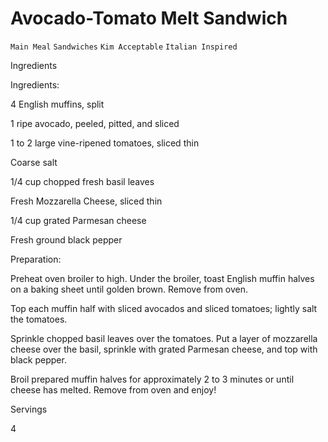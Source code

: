 # Avocado-Tomato Melt Sandwich

`Main Meal` `Sandwiches` `Kim Acceptable` `Italian Inspired`

 

  Ingredients  

  Ingredients:

4 English muffins, split 

1 ripe avocado, peeled, pitted, and sliced 

1 to 2 large vine-ripened tomatoes, sliced thin 

Coarse salt 

1/4 cup chopped fresh basil leaves

Fresh Mozzarella Cheese, sliced thin 

1/4 cup grated Parmesan cheese 

Fresh ground black pepper

Preparation: 

Preheat oven broiler to high. Under the broiler, toast English muffin halves on a baking sheet until golden brown. Remove from oven.

Top each muffin half with sliced avocados and sliced tomatoes; lightly salt the tomatoes. 

Sprinkle chopped basil leaves over the tomatoes. Put a layer of mozzarella cheese over the basil, sprinkle with grated Parmesan cheese, and top with black pepper.

Broil prepared muffin halves for approximately 2 to 3 minutes or until cheese has melted. Remove from oven and enjoy!

  

   Servings  

  4  

 
